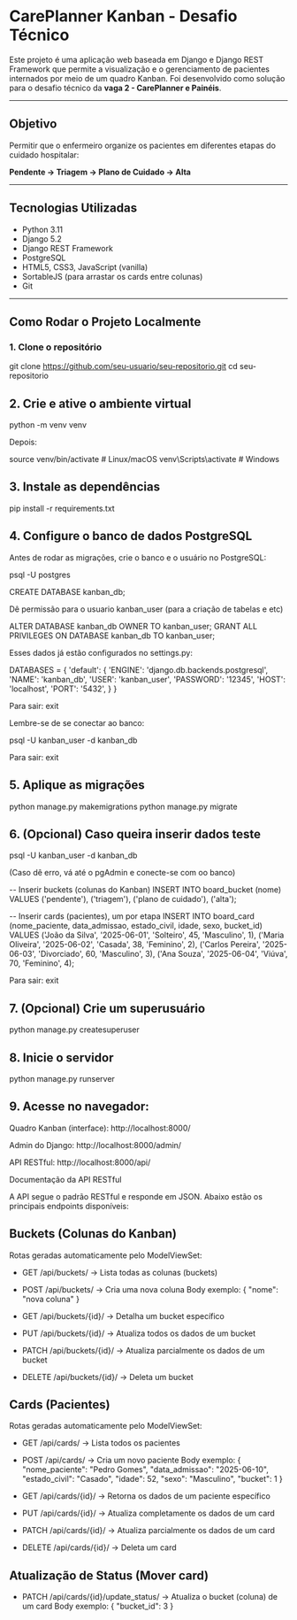 #  CarePlanner Kanban - Desafio Técnico

Este projeto é uma aplicação web baseada em Django e Django REST Framework que permite a visualização e o gerenciamento de pacientes internados por meio de um quadro Kanban. Foi desenvolvido como solução para o desafio técnico da **vaga 2 - CarePlanner e Painéis**.

---

##  Objetivo

Permitir que o enfermeiro organize os pacientes em diferentes etapas do cuidado hospitalar:

**Pendente → Triagem → Plano de Cuidado → Alta**

---

##  Tecnologias Utilizadas

- Python 3.11  
- Django 5.2  
- Django REST Framework  
- PostgreSQL  
- HTML5, CSS3, JavaScript (vanilla)  
- SortableJS (para arrastar os cards entre colunas)
- Git

---

##  Como Rodar o Projeto Localmente

### 1. Clone o repositório
git clone https://github.com/seu-usuario/seu-repositorio.git
cd seu-repositorio

## 2. Crie e ative o ambiente virtual

python -m venv venv

Depois:

source venv/bin/activate  # Linux/macOS
venv\Scripts\activate     # Windows

## 3. Instale as dependências

pip install -r requirements.txt

## 4. Configure o banco de dados PostgreSQL

Antes de rodar as migrações, crie o banco e o usuário no PostgreSQL:

psql -U postgres

CREATE DATABASE kanban_db;

Dê permissão para o usuario kanban_user (para a criação de tabelas e etc)

ALTER DATABASE kanban_db OWNER TO kanban_user;
GRANT ALL PRIVILEGES ON DATABASE kanban_db TO kanban_user;

Esses dados já estão configurados no settings.py:

DATABASES = {
    'default': {
        'ENGINE': 'django.db.backends.postgresql',
        'NAME': 'kanban_db',
        'USER': 'kanban_user',
        'PASSWORD': '12345',
        'HOST': 'localhost',
        'PORT': '5432',
    }
}

Para sair: exit

Lembre-se de se conectar ao banco:

psql -U kanban_user -d kanban_db

Para sair: exit

## 5. Aplique as migrações

python manage.py makemigrations
python manage.py migrate

## 6. (Opcional) Caso queira inserir dados teste

 psql -U kanban_user -d kanban_db

 (Caso dê erro, vá até o pgAdmin e conecte-se com oo banco)

-- Inserir buckets (colunas do Kanban)
INSERT INTO board_bucket (nome) VALUES
('pendente'),
('triagem'),
('plano de cuidado'),
('alta');

-- Inserir cards (pacientes), um por etapa
INSERT INTO board_card (nome_paciente, data_admissao, estado_civil, idade, sexo, bucket_id) VALUES
('João da Silva',    '2025-06-01', 'Solteiro', 45, 'Masculino', 1),
('Maria Oliveira',   '2025-06-02', 'Casada',   38, 'Feminino',  2),
('Carlos Pereira',   '2025-06-03', 'Divorciado', 60, 'Masculino', 3),
('Ana Souza',        '2025-06-04', 'Viúva',    70, 'Feminino',  4);

Para sair: exit

## 7. (Opcional) Crie um superusuário

python manage.py createsuperuser

## 8. Inicie o servidor

python manage.py runserver

## 9. Acesse no navegador:

Quadro Kanban (interface): http://localhost:8000/

Admin do Django: http://localhost:8000/admin/

API RESTful: http://localhost:8000/api/


Documentação da API RESTful

A API segue o padrão RESTful e responde em JSON. Abaixo estão os principais endpoints disponíveis:

Buckets (Colunas do Kanban)
--------------------------------
Rotas geradas automaticamente pelo ModelViewSet:

- GET /api/buckets/
  → Lista todas as colunas (buckets)

- POST /api/buckets/
  → Cria uma nova coluna
  Body exemplo:
  {
    "nome": "nova coluna"
  }

- GET /api/buckets/{id}/
  → Detalha um bucket específico

- PUT /api/buckets/{id}/
  → Atualiza todos os dados de um bucket

- PATCH /api/buckets/{id}/
  → Atualiza parcialmente os dados de um bucket

- DELETE /api/buckets/{id}/
  → Deleta um bucket

Cards (Pacientes)
---------------------
Rotas geradas automaticamente pelo ModelViewSet:

- GET /api/cards/
  → Lista todos os pacientes

- POST /api/cards/
  → Cria um novo paciente
  Body exemplo:
  {
    "nome_paciente": "Pedro Gomes",
    "data_admissao": "2025-06-10",
    "estado_civil": "Casado",
    "idade": 52,
    "sexo": "Masculino",
    "bucket": 1
  }

- GET /api/cards/{id}/
  → Retorna os dados de um paciente específico

- PUT /api/cards/{id}/
  → Atualiza completamente os dados de um card

- PATCH /api/cards/{id}/
  → Atualiza parcialmente os dados de um card

- DELETE /api/cards/{id}/
  → Deleta um card

Atualização de Status (Mover card)
-------------------------------------
- PATCH /api/cards/{id}/update_status/
  → Atualiza o bucket (coluna) de um card
  Body exemplo:
  {
    "bucket_id": 3
  }
